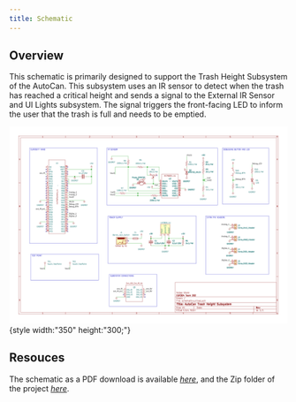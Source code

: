 ```yaml
---
title: Schematic
---
```


## Overview

This schematic is primarily designed to support the Trash Height Subsystem of the AutoCan. This subsystem uses an IR sensor to detect when the trash has reached a critical height and sends a signal to the External IR Sensor and UI Lights subsystem. The signal triggers the front-facing LED to inform the user that the trash is full and needs to be emptied.


![schematic](schematicvuFINAL.png){style width:"350" height:"300;"}



## Resouces

The schematic as a PDF download is available [*here*](schematicvuFINAL.pdf), and the Zip folder of the project [*here*](schematicvu.zip).
